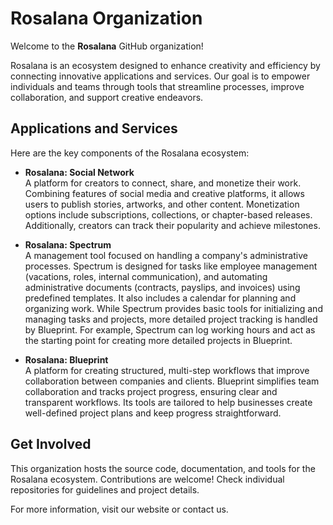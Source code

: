 # Rosalana Organization

Welcome to the **Rosalana** GitHub organization!

Rosalana is an ecosystem designed to enhance creativity and efficiency by connecting innovative applications and services. Our goal is to empower individuals and teams through tools that streamline processes, improve collaboration, and support creative endeavors.

## Applications and Services

Here are the key components of the Rosalana ecosystem:

- **Rosalana: Social Network**  
  A platform for creators to connect, share, and monetize their work. Combining features of social media and creative platforms, it allows users to publish stories, artworks, and other content. Monetization options include subscriptions, collections, or chapter-based releases. Additionally, creators can track their popularity and achieve milestones.

- **Rosalana: Spectrum**  
  A management tool focused on handling a company's administrative processes. Spectrum is designed for tasks like employee management (vacations, roles, internal communication), and automating administrative documents (contracts, payslips, and invoices) using predefined templates. It also includes a calendar for planning and organizing work. While Spectrum provides basic tools for initializing and managing tasks and projects, more detailed project tracking is handled by Blueprint. For example, Spectrum can log working hours and act as the starting point for creating more detailed projects in Blueprint.

- **Rosalana: Blueprint**  
  A platform for creating structured, multi-step workflows that improve collaboration between companies and clients. Blueprint simplifies team collaboration and tracks project progress, ensuring clear and transparent workflows. Its tools are tailored to help businesses create well-defined project plans and keep progress straightforward.

## Get Involved

This organization hosts the source code, documentation, and tools for the Rosalana ecosystem. Contributions are welcome! Check individual repositories for guidelines and project details.

For more information, visit our website or contact us.
